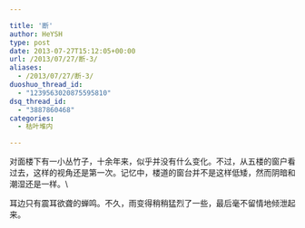 ```yaml
---

title: '断'
author: HeYSH
type: post
date: 2013-07-27T15:12:05+00:00
url: /2013/07/27/断-3/
aliases:
  - /2013/07/27/断-3/
duoshuo_thread_id:
  - "1239563020875595810"
dsq_thread_id:
  - "3887860468"
categories:
  - 枯叶堆内

---
```

对面楼下有一小丛竹子，十余年来，似乎并没有什么变化。不过，从五楼的窗户看过去，这样的视角还是第一次。记忆中，楼道的窗台并不是这样低矮，然而阴暗和潮湿还是一样。\

耳边只有震耳欲聋的蝉鸣。不久，雨变得稍稍猛烈了一些，最后毫不留情地倾泄起来。

